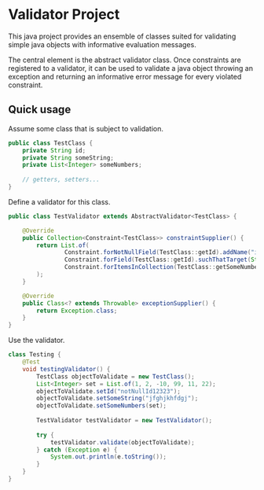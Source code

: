 # Validator Project

This java project provides an ensemble of classes suited for validating simple java objects with informative evaluation messages. 

The central element is the abstract validator class. Once constraints are registered to a validator, it can be used to validate a java object throwing an exception and returning an informative error message for every violated constraint.

## Quick usage
Assume some class that is subject to validation.
```java
public class TestClass {
    private String id;
    private String someString;
    private List<Integer> someNumbers;
    
    // getters, setters...
}
```

Define a validator for this class.

```java
public class TestValidator extends AbstractValidator<TestClass> {

    @Override
    public Collection<Constraint<TestClass>> constraintSupplier() {
        return List.of(
                Constraint.forNotNullField(TestClass::getId).addName("idNotNull"),
                Constraint.forField(TestClass::getId).suchThatTarget(String::length).isLessOrEqualThan(10).addName("idLength"),
                Constraint.forItemsInCollection(TestClass::getSomeNumbers).suchThatTarget(x -> x).isGreaterOrEqualThan(0).addName("noNegativeNumber")
        );
    }

    @Override
    public Class<? extends Throwable> exceptionSupplier() {
        return Exception.class;
    }
}
```

Use the validator.

```java
class Testing {
	@Test
	void testingValidator() {
		TestClass objectToValidate = new TestClass();
		List<Integer> set = List.of(1, 2, -10, 99, 11, 22);
		objectToValidate.setId("notNullId12323");
		objectToValidate.setSomeString("jfghjkhfdgj");
		objectToValidate.setSomeNumbers(set);
		
		TestValidator testValidator = new TestValidator();
		
		try { 
		    testValidator.validate(objectToValidate);
        } catch (Exception e) {
		    System.out.println(e.toString());
        }
	}
}
```